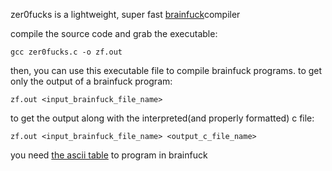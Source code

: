 zer0fucks is a lightweight, super fast [brainfuck](https://en.wikipedia.org/wiki/Brainfuck#:~:text=Brainfuck%20is%20an%20esoteric%20programming%20language%20created%20in%201993%20by%20Urban%20M%C3%BCller.&text=Brainfuck%20simply%20requires%20one%20to,the%20limits%20of%20one%27s%20understanding.)compiler

compile the source code and grab the executable:

    gcc zer0fucks.c -o zf.out

then, you can use this executable file to compile brainfuck programs. to get only the output of a brainfuck program:

    zf.out <input_brainfuck_file_name>

to get the output along with the interpreted(and properly formatted) c file:

    zf.out <input_brainfuck_file_name> <output_c_file_name>

you need [the ascii table](https://www.cs.cmu.edu/~pattis/15-1XX/common/handouts/ascii.html) to program in brainfuck
